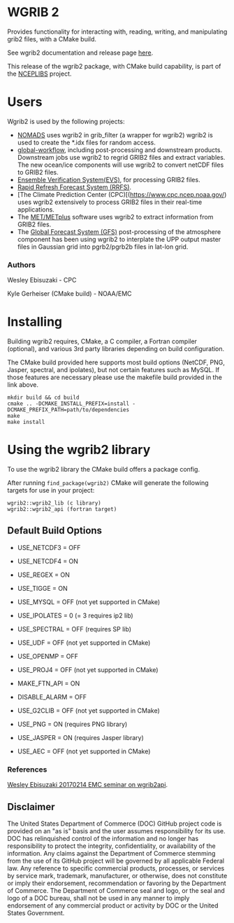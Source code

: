 # WGRIB 2

Provides functionality for interacting with, reading, writing, and
manipulating grib2 files, with a CMake build.

See wgrib2 documentation and release page
[here](https://www.cpc.ncep.noaa.gov/products/wesley/wgrib2/).

This release of the wgrib2 package, with CMake build capability, is
part of the [NCEPLIBS](https://github.com/NOAA-EMC/NCEPLIBS) project.

# Users

Wgrib2 is used by the following projects:
* [NOMADS](nomads.ncep.noaa.gov) uses wgrib2 in grib_filter (a wrapper for
   wgrib2) wgrib2 is used to create the *.idx files for random access.
* [global-workflow](https://github.com/NOAA-EMC/global-workflow/),
  including post-processing and downstream products. Downstream jobs
  use wgrib2 to regrid GRIB2 files and extract variables. The new
  ocean/ice components will use wgrib2 to convert netCDF files to
  GRIB2 files.
* [Ensemble Verification
  System(EVS)](https://github.com/NOAA-EMC/EVS), for processing GRIB2
  files.
* [Rapid Refresh Forecast System
  (RRFS)](https://gsl.noaa.gov/focus-areas/unified_forecast_system/rrfs).
* [The Climate Prediction Center
  (CPC)[(https://www.cpc.ncep.noaa.gov/) uses wgrib2 extensively to
  process GRIB2 files in their real-time applications.
* The [MET/METplus](https://dtcenter.org/community-code/metplus)
  software uses wgrib2 to extract information from GRIB2 files.
* The [Global Forecast System
  (GFS)](https://www.ncei.noaa.gov/products/weather-climate-models/global-forecast)
  post-processing of the atmosphere component has been using wgrib2 to
  interplate the UPP output master files in Gaussian grid into
  pgrb2/pgrb2b files in lat-lon grid.

### Authors

Wesley Ebisuzaki - CPC

Kyle Gerheiser (CMake build) - NOAA/EMC

# Installing

Building wgrib2 requires, CMake, a C compiler, a Fortran compiler
(optional), and various 3rd party libraries depending on build
configuration.

The CMake build provided here supports most build options (NetCDF,
PNG, Jasper, spectral, and ipolates), but not certain features such as
MySQL. If those features are necessary please use the makefile build
provided in the link above.


```
mkdir build && cd build
cmake .. -DCMAKE_INSTALL_PREFIX=install -DCMAKE_PREFIX_PATH=path/to/dependencies
make
make install
```

# Using the wgrib2 library

To use the wgrib2 library the CMake build offers a package config.

After running `find_package(wgrib2)` CMake will generate the following targets for use in your project:

```
wgrib2::wgrib2_lib (c library)
wgrib2::wgrib2_api (fortran target)
```

## Default Build Options

* USE_NETCDF3 = OFF

* USE_NETCDF4 = ON

* USE_REGEX = ON

* USE_TIGGE = ON

* USE_MYSQL = OFF (not yet supported in CMake)

* USE_IPOLATES = 0 (= 3 requires ip2 lib)

* USE_SPECTRAL = OFF (requires SP lib)

* USE_UDF = OFF (not yet supported in CMake)

* USE_OPENMP = OFF

* USE_PROJ4 = OFF (not yet supported in CMake)

* MAKE_FTN_API = ON

* DISABLE_ALARM = OFF

* USE_G2CLIB = OFF (not yet supported in CMake)

* USE_PNG = ON (requires PNG library)

* USE_JASPER = ON (requires Jasper library)

* USE_AEC = OFF (not yet supported in CMake)

### References

[Wesley Ebisuzaki 20170214 EMC seminar on
wgrib2api](https://www.youtube.com/watch?v=udbxfC1V2DI).

## Disclaimer

The United States Department of Commerce (DOC) GitHub project code is
provided on an "as is" basis and the user assumes responsibility for
its use. DOC has relinquished control of the information and no longer
has responsibility to protect the integrity, confidentiality, or
availability of the information. Any claims against the Department of
Commerce stemming from the use of its GitHub project will be governed
by all applicable Federal law. Any reference to specific commercial
products, processes, or services by service mark, trademark,
manufacturer, or otherwise, does not constitute or imply their
endorsement, recommendation or favoring by the Department of
Commerce. The Department of Commerce seal and logo, or the seal and
logo of a DOC bureau, shall not be used in any manner to imply
endorsement of any commercial product or activity by DOC or the United
States Government.

